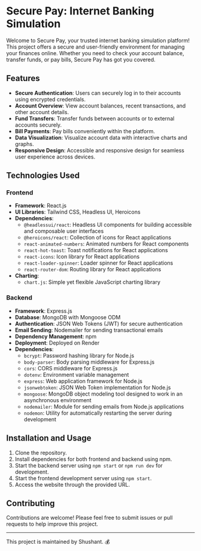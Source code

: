 # Secure Pay: Internet Banking Simulation

Welcome to Secure Pay, your trusted internet banking simulation platform! This project offers a secure and user-friendly environment for managing your finances online. Whether you need to check your account balance, transfer funds, or pay bills, Secure Pay has got you covered.

## Features

- **Secure Authentication**: Users can securely log in to their accounts using encrypted credentials.
- **Account Overview**: View account balances, recent transactions, and other account details.
- **Fund Transfers**: Transfer funds between accounts or to external accounts securely.
- **Bill Payments**: Pay bills conveniently within the platform.
- **Data Visualization**: Visualize account data with interactive charts and graphs.
- **Responsive Design**: Accessible and responsive design for seamless user experience across devices.

## Technologies Used

### Frontend

- **Framework**: React.js
- **UI Libraries**: Tailwind CSS, Headless UI, Heroicons
- **Dependencies**:
  - `@headlessui/react`: Headless UI components for building accessible and composable user interfaces
  - `@heroicons/react`: Collection of icons for React applications
  - `react-animated-numbers`: Animated numbers for React components
  - `react-hot-toast`: Toast notifications for React applications
  - `react-icons`: Icon library for React applications
  - `react-loader-spinner`: Loader spinner for React applications
  - `react-router-dom`: Routing library for React applications
- **Charting**:
  - `chart.js`: Simple yet flexible JavaScript charting library

### Backend

- **Framework**: Express.js
- **Database**: MongoDB with Mongoose ODM
- **Authentication**: JSON Web Tokens (JWT) for secure authentication
- **Email Sending**: Nodemailer for sending transactional emails
- **Dependency Management**: npm
- **Deployment**: Deployed on Render
- **Dependencies**:
  - `bcrypt`: Password hashing library for Node.js
  - `body-parser`: Body parsing middleware for Express.js
  - `cors`: CORS middleware for Express.js
  - `dotenv`: Environment variable management
  - `express`: Web application framework for Node.js
  - `jsonwebtoken`: JSON Web Token implementation for Node.js
  - `mongoose`: MongoDB object modeling tool designed to work in an asynchronous environment
  - `nodemailer`: Module for sending emails from Node.js applications
  - `nodemon`: Utility for automatically restarting the server during development

## Installation and Usage

1. Clone the repository.
2. Install dependencies for both frontend and backend using npm.
3. Start the backend server using `npm start` or `npm run dev` for development.
4. Start the frontend development server using `npm start`.
5. Access the website through the provided URL.

## Contributing

Contributions are welcome! Please feel free to submit issues or pull requests to help improve this project.

---

This project is maintained by Shushant. 💰
